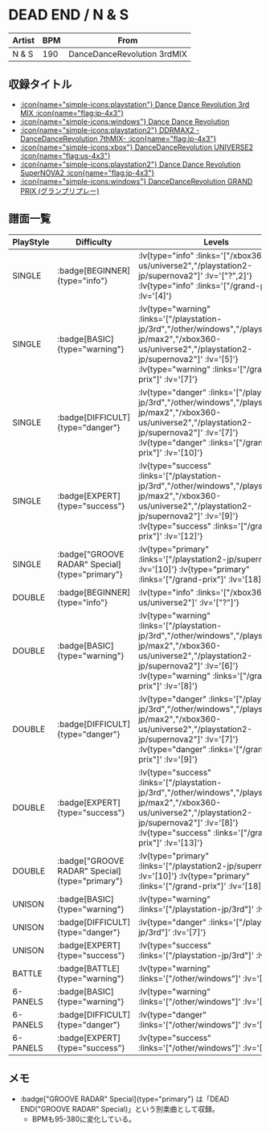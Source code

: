 # DEAD END / N & S

|Artist|BPM|From|
|------|---|----|
|N & S|190|DanceDanceRevolution 3rdMIX|

## 収録タイトル

- [ :icon{name="simple-icons:playstation"} Dance Dance Revolution 3rd MIX :icon{name="flag:jp-4x3"} ](/playstation-jp/3rd)
- [ :icon{name="simple-icons:windows"} Dance Dance Revolution](/other/windows)
- [ :icon{name="simple-icons:playstation2"} DDRMAX2 -DanceDanceRevolution 7thMIX- :icon{name="flag:jp-4x3"} ](/playstation2-jp/max2)
- [ :icon{name="simple-icons:xbox"} DanceDanceRevolution UNIVERSE2 :icon{name="flag:us-4x3"} ](/xbox360-us/universe2)
- [ :icon{name="simple-icons:playstation2"} Dance Dance Revolution SuperNOVA2 :icon{name="flag:jp-4x3"} ](/playstation2-jp/supernova2)
- [ :icon{name="simple-icons:windows"} DanceDanceRevolution GRAND PRIX (グランプリプレー)](/grand-prix)

## 譜面一覧

|PlayStyle|Difficulty|Levels|Notes|Movie|
|---------|----------|------|-----|-----|
|SINGLE| :badge[BEGINNER]{type="info"} | :lv{type="info" :links='["/xbox360-us/universe2","/playstation2-jp/supernova2"]' :lv='["?",2]'}  :lv{type="info" :links='["/grand-prix"]' :lv='[4]'} |115/0||
|SINGLE| :badge[BASIC]{type="warning"} | :lv{type="warning" :links='["/playstation-jp/3rd","/other/windows","/playstation2-jp/max2","/xbox360-us/universe2","/playstation2-jp/supernova2"]' :lv='[5]'}  :lv{type="warning" :links='["/grand-prix"]' :lv='[7]'} |216/0||
|SINGLE| :badge[DIFFICULT]{type="danger"} | :lv{type="danger" :links='["/playstation-jp/3rd","/other/windows","/playstation2-jp/max2","/xbox360-us/universe2","/playstation2-jp/supernova2"]' :lv='[7]'}  :lv{type="danger" :links='["/grand-prix"]' :lv='[10]'} |337/0||
|SINGLE| :badge[EXPERT]{type="success"} | :lv{type="success" :links='["/playstation-jp/3rd","/other/windows","/playstation2-jp/max2","/xbox360-us/universe2","/playstation2-jp/supernova2"]' :lv='[9]'}  :lv{type="success" :links='["/grand-prix"]' :lv='[12]'} |410/0||
|SINGLE| :badge["GROOVE RADAR" Special]{type="primary"} | :lv{type="primary" :links='["/playstation2-jp/supernova2"]' :lv='[10]'}  :lv{type="primary" :links='["/grand-prix"]' :lv='[18]'} |479/75||
|DOUBLE| :badge[BEGINNER]{type="info"} | :lv{type="info" :links='["/xbox360-us/universe2"]' :lv='["?"]'} |||
|DOUBLE| :badge[BASIC]{type="warning"} | :lv{type="warning" :links='["/playstation-jp/3rd","/other/windows","/playstation2-jp/max2","/xbox360-us/universe2","/playstation2-jp/supernova2"]' :lv='[6]'}  :lv{type="warning" :links='["/grand-prix"]' :lv='[8]'} |274/0||
|DOUBLE| :badge[DIFFICULT]{type="danger"} | :lv{type="danger" :links='["/playstation-jp/3rd","/other/windows","/playstation2-jp/max2","/xbox360-us/universe2","/playstation2-jp/supernova2"]' :lv='[7]'}  :lv{type="danger" :links='["/grand-prix"]' :lv='[9]'} |298/0||
|DOUBLE| :badge[EXPERT]{type="success"} | :lv{type="success" :links='["/playstation-jp/3rd","/other/windows","/playstation2-jp/max2","/xbox360-us/universe2","/playstation2-jp/supernova2"]' :lv='[8]'}  :lv{type="success" :links='["/grand-prix"]' :lv='[13]'} |455/0||
|DOUBLE| :badge["GROOVE RADAR" Special]{type="primary"} | :lv{type="primary" :links='["/playstation2-jp/supernova2"]' :lv='[10]'}  :lv{type="primary" :links='["/grand-prix"]' :lv='[18]'} |455/75||
|UNISON| :badge[BASIC]{type="warning"} | :lv{type="warning" :links='["/playstation-jp/3rd"]' :lv='[5]'} |||
|UNISON| :badge[DIFFICULT]{type="danger"} | :lv{type="danger" :links='["/playstation-jp/3rd"]' :lv='[7]'} |||
|UNISON| :badge[EXPERT]{type="success"} | :lv{type="success" :links='["/playstation-jp/3rd"]' :lv='[9]'} |||
|BATTLE| :badge[BATTLE]{type="warning"} | :lv{type="warning" :links='["/other/windows"]' :lv='[8,4]'} |||
|6-PANELS| :badge[BASIC]{type="warning"} | :lv{type="warning" :links='["/other/windows"]' :lv='[5]'} |217/0||
|6-PANELS| :badge[DIFFICULT]{type="danger"} | :lv{type="danger" :links='["/other/windows"]' :lv='[7]'} |338/0||
|6-PANELS| :badge[EXPERT]{type="success"} | :lv{type="success" :links='["/other/windows"]' :lv='[9]'} |410/0||

## メモ

- :badge["GROOVE RADAR" Special]{type="primary"} は「DEAD END("GROOVE RADAR" Special)」という別楽曲として収録。
  - BPMも95-380に変化している。

